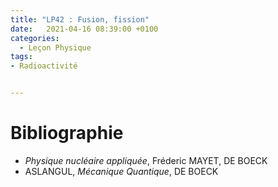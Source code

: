 ```yaml
---
title: "LP42 : Fusion, fission"
date:   2021-04-16 08:39:00 +0100
categories:
  - Leçon Physique
tags:
- Radioactivité


---
```

# Bibliographie
* *Physique nucléaire appliquée*, Fréderic MAYET, DE BOECK
* ASLANGUL, *Mécanique Quantique*, DE BOECK
